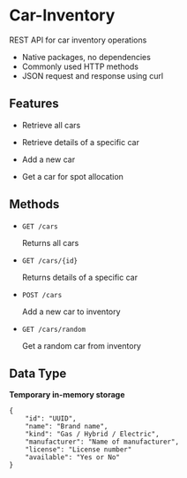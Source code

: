 # Car-Inventory

REST API for car inventory operations

+ Native packages, no dependencies
+ Commonly used HTTP methods
+ JSON request and response using curl

## Features

+ Retrieve all cars

+ Retrieve details of a specific car

+ Add a new car

+ Get a car for spot allocation

## Methods

+ `GET /cars`

  Returns all cars

+ `GET /cars/{id}`

  Returns details of a specific car

+ `POST /cars`

  Add a new car to inventory

+ `GET /cars/random`

  Get a random car from inventory

## Data Type

**Temporary in-memory storage**

```
{
    "id": "UUID",
    "name": "Brand name",
    "kind": "Gas / Hybrid / Electric",
    "manufacturer": "Name of manufacturer",
    "license": "License number"
    "available": "Yes or No"
}
```
